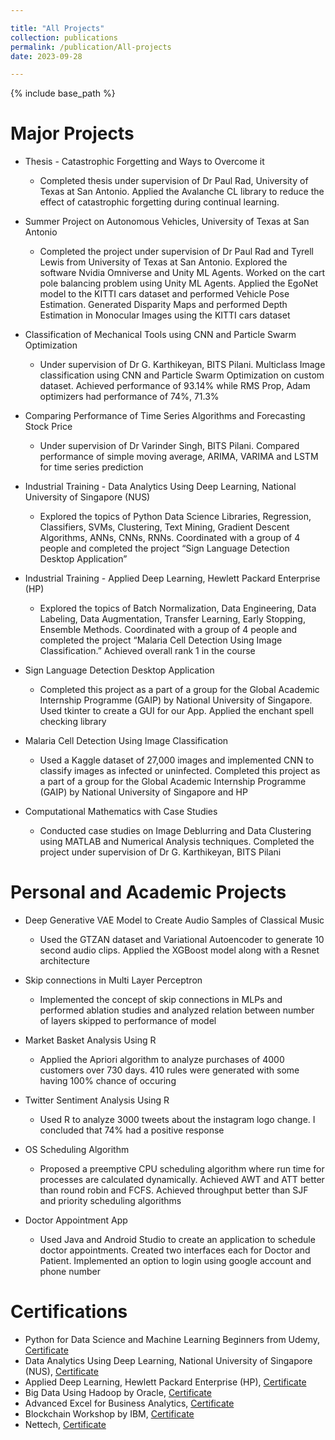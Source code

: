 ```yaml
---

title: "All Projects"
collection: publications
permalink: /publication/All-projects
date: 2023-09-28

---
```

{% include base_path %}

Major Projects
======

* Thesis - Catastrophic Forgetting and Ways to Overcome it
  * Completed thesis under supervision of Dr Paul Rad, University of Texas at San Antonio. Applied the Avalanche CL library to reduce the effect of catastrophic forgetting during continual learning.

* Summer Project on Autonomous Vehicles, University of Texas at San Antonio
  * Completed the project under supervision of Dr Paul Rad and Tyrell Lewis from University of Texas at San Antonio. Explored the software Nvidia Omniverse and Unity ML Agents. Worked on the cart pole balancing problem using Unity ML Agents. Applied the EgoNet model to the KITTI cars dataset and performed Vehicle Pose Estimation. Generated Disparity Maps and performed Depth Estimation in Monocular Images using the KITTI cars dataset

* Classification of Mechanical Tools using CNN and Particle Swarm Optimization
  * Under supervision of Dr G. Karthikeyan, BITS Pilani. Multiclass Image classification using CNN and Particle Swarm Optimization on custom dataset. Achieved performance of 93.14% while RMS Prop, Adam optimizers had performance of 74%, 71.3%

* Comparing Performance of Time Series Algorithms and Forecasting Stock Price
  * Under supervision of Dr Varinder Singh, BITS Pilani. Compared performance of simple moving average, ARIMA, VARIMA and LSTM for time series prediction

* Industrial Training - Data Analytics Using Deep Learning, National University of Singapore (NUS)
  * Explored the topics of Python Data Science Libraries, Regression, Classifiers, SVMs, Clustering, Text Mining, Gradient Descent Algorithms, ANNs, CNNs, RNNs. Coordinated with a group of 4 people and completed the project “Sign Language Detection Desktop Application” 

* Industrial Training - Applied Deep Learning, Hewlett Packard Enterprise (HP)
  * Explored the topics of Batch Normalization, Data Engineering, Data Labeling, Data Augmentation, Transfer Learning, Early Stopping, Ensemble Methods. Coordinated with a group of 4 people and completed the project “Malaria Cell Detection Using Image Classification.” Achieved overall rank 1 in the course

* Sign Language Detection Desktop Application
  * Completed this project as a part of a group for the Global Academic Internship Programme (GAIP) by National University of Singapore. Used tkinter to create a GUI for our App. Applied the enchant spell checking library

* Malaria Cell Detection Using Image Classification
  * Used a Kaggle dataset of 27,000 images and implemented CNN to classify images as infected or uninfected. Completed this project as a part of a group for the Global Academic Internship Programme (GAIP) by National University of Singapore and HP

* Computational Mathematics with Case Studies
  * Conducted case studies on Image Deblurring and Data Clustering using MATLAB and Numerical Analysis techniques. Completed the project under supervision of Dr G. Karthikeyan, BITS Pilani
  
Personal and Academic Projects
======

* Deep Generative VAE Model to Create Audio Samples of Classical Music
  * Used the GTZAN dataset and Variational Autoencoder to generate 10 second audio clips. Applied the XGBoost model along with a Resnet architecture

* Skip connections in Multi Layer Perceptron
  * Implemented the concept of skip connections in MLPs and performed ablation studies and analyzed relation between number of layers skipped to performance of model

* Market Basket Analysis Using R
  * Applied the Apriori algorithm to analyze purchases of 4000 customers over 730 days. 410 rules were generated with some having 100% chance of occuring

* Twitter Sentiment Analysis Using R
  * Used R to analyze 3000 tweets about the instagram logo change. I concluded that 74% had a positive response

* OS Scheduling Algorithm
  * Proposed a preemptive CPU scheduling algorithm where run time for processes are calculated dynamically. Achieved AWT and ATT better than round robin and FCFS. Achieved throughput better than SJF and priority scheduling algorithms

* Doctor Appointment App
  * Used Java and Android Studio to create an application to schedule doctor appointments. Created two interfaces each for Doctor and Patient. Implemented an option to login using google account and phone number

  
Certifications
======

* Python for Data Science and Machine Learning Beginners from Udemy, [Certificate](https://www.udemy.com/certificate/UC-4cb80815-1924-44c7-b593-f7c1eb4ceab9/)
* Data Analytics Using Deep Learning, National University of Singapore (NUS), [Certificate](https://drive.google.com/file/d/1sqzmeK1zZ6SS42lXEn0DNxNCTkne0_AH/view?usp=share_link)
* Applied Deep Learning, Hewlett Packard Enterprise (HP), [Certificate](https://drive.google.com/file/d/1yvVw7zsqzZVIHxGGqY_ZYCaYrvSftDWe/view?usp=share_link)
* Big Data Using Hadoop by Oracle, [Certificate](https://drive.google.com/file/d/1Tf3kpzd2wk3CCIp1-ZF9pmZ5ms94X8Q7/view?usp=share_link)
* Advanced Excel for Business Analytics, [Certificate](https://drive.google.com/file/d/1-4c3-TpJbx2kcSUeIBsvqFWgrmlVigjf/view?usp=share_link)
* Blockchain Workshop by IBM, [Certificate](https://drive.google.com/file/d/1dTHEqDY8uYPPrBZn19rQti_y_tUCn5rs/view?usp=share_link)
* Nettech, [Certificate](https://drive.google.com/file/d/1zKFTtlMFqZh--Ieei682EnQvG9nvThK9/view?usp=share_link)
